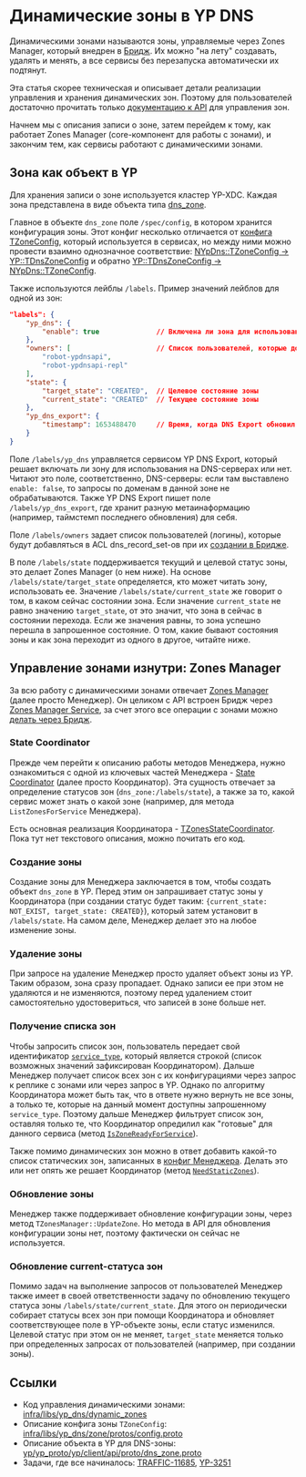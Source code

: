 # Динамические зоны в YP DNS

Динамическими зонами называются зоны, управляемые через Zones Manager, который внедрен в [Бридж](../yp_dns_api/api.md).
Их можно "на лету" создавать, удалять и менять, а все сервисы без перезапуска автоматически их подтянут.

Эта статья скорее техническая и описывает детали реализации управления и хранения динамических зон.
Поэтому для пользователей достаточно прочитать только [документацию к API](../yp_dns_api/api.md#list-zones) для управления зон.

Начнем мы с описания записи о зоне, затем перейдем к тому, как работает Zones Manager (core-компонент для работы с зонами), и закончим тем, как сервисы работают с динамическими зонами.

## Зона как объект в YP

Для хранения записи о зоне используется кластер YP-XDC.
Каждая зона представлена в виде объекта типа [dns_zone](https://a.yandex-team.ru/arcadia/yp/yp_proto/yp/client/api/proto/dns_zone.proto).

Главное в объекте `dns_zone` поле `/spec/config`, в котором хранится конфигурация зоны.
Этот конфиг несколько отличается от [конфига TZoneConfig](../yp_dns_api/api.md#zone-config), который используется в сервисах,
но между ними можно провести взаимно однозначное соответствие:
[NYpDns::TZoneConfig -> YP::TDnsZoneConfig](https://a.yandex-team.ru/arcadia/infra/libs/yp_dns/zone/zone.cpp?rev=r9516735#L222) и обратно [YP::TDnsZoneConfig -> NYpDns::TZoneConfig](https://a.yandex-team.ru/arcadia/infra/libs/yp_dns/zone/zone.cpp?rev=r9516735#L16).

Также используются лейблы `/labels`. Пример значений лейблов для одной из зон:

```json
"labels": {
    "yp_dns": {
        "enable": true              // Включена ли зона для использования на DNS-сервере (Unbound)
    },
    "owners": [                     // Список пользователей, которые добавляются в овнеры dns_record_set-ов
        "robot-ypdnsapi",
        "robot-ypdnsapi-repl"
    ],
    "state": {
        "target_state": "CREATED",  // Целевое состояние зоны
        "current_state": "CREATED"  // Текущее состояние зоны
    },
    "yp_dns_export": {
        "timestamp": 1653488470     // Время, когда DNS Export обновил /labels/yp_dns/enable
    }
}
```

Поле `/labels/yp_dns` управляется сервисом YP DNS Export, который решает включать ли зону для использования на DNS-серверах или нет.
Читают это поле, соответственно, DNS-серверы: если там выставлено `enable: false`, то запросы по доменам в данной зоне не обрабатываются.
Также YP DNS Export пишет поле `/labels/yp_dns_export`, где хранит разную метаинаформацию (например, таймстемп последнего обновления) для себя.

Поле `/labels/owners` задает список пользователей (логины), которые будут добавляться в ACL dns_record_set-ов при их [создании в Бридже](../yp_dns_api/api.md#update-records).

В поле `/labels/state` поддерживается текущий и целевой статус зоны, это делает Zones Manager (о нем ниже).
На основе `/labels/state/target_state` определяется, кто может читать зону, использовать ее.
Значение `/labels/state/current_state` же говорит о том, в каком сейчас состоянии зона.
Если значение `current_state` не равно значению `target_state`, от это значит, что зона в сейчас в состоянии перехода.
Если же значения равны, то зона успешно перешла в запрошенное состояние.
О том, какие бывают состояния зоны и как зона переходит из одного в другое, читайте ниже.

## Управление зонами изнутри: Zones Manager

За всю работу с динамическими зонами отвечает [Zones Manager](https://a.yandex-team.ru/arcadia/infra/libs/yp_dns/dynamic_zones/zones_manager.h) (далее просто Менеджер).
Он целиком с API встроен Бридж через [Zones Manager Service](https://a.yandex-team.ru/arcadia/infra/libs/yp_dns/dynamic_zones/zones_manager_service),
за счет этого все операции с зонами можно [делать через Бридж](../yp_dns_api/api.md#list-zones).

### State Coordinator

Прежде чем перейти к описанию работы методов Менеджера, нужно ознакомиться с одной из ключевых частей Менеджера - [State Coordinator](https://a.yandex-team.ru/arc/trunk/arcadia/infra/libs/yp_dns/dynamic_zones/zones_state_coordinator.h) (далее просто Координатор).
Эта сущность отвечает за определение статусов зон (`dns_zone:/labels/state`), а также за то, какой сервис может знать о какой зоне (например, для метода `ListZonesForService` Менеджера).

Есть основная реализация Координатора - [TZonesStateCoordinator](https://a.yandex-team.ru/arc/trunk/arcadia/infra/libs/yp_dns/dynamic_zones/zones_state_coordinator.h?rev=r9460342#L104). Пока тут нет текстового описания, можно почитать его код.

### Создание зоны

Создание зоны для Менеджера заключается в том, чтобы создать объект `dns_zone` в YP.
Перед этим он запрашивает статус зоны у Координатора (при создании статус будет таким: `{current_state: NOT_EXIST, target_state: CREATED}`), который затем установит в `/labels/state`.
На самом деле, Менеджер делает это на любое изменение зоны.

### Удаление зоны

При запросе на удаление Менеджер просто удаляет объект зоны из YP.
Таким образом, зона сразу пропадает.
Однако записи ее при этом не удаляются и не изменяются, поэтому перед удалением стоит самостоятельно удостовериться, что записей в зоне больше нет.

### Получение списка зон

Чтобы запросить список зон, пользователь передает свой идентификатор [`service_type`](https://a.yandex-team.ru/arc/trunk/arcadia/infra/libs/yp_dns/dynamic_zones/zones_manager_service/api/api.proto?rev=r9460342#L9), который является строкой (список возможных значений зафиксирован Координатором).
Дальше Менеджер получает список всех зон с их конфигурациями через запрос к реплике с зонами или через запрос в YP.
Однако по алгоритму Координатора может быть так, что в ответе нужно вернуть не все зоны, а только те, которые на данный момент доступны запрошенному `service_type`.
Поэтому дальше Менеджер фильтрует список зон, оставляя только те, что Координатор опредилил как "готовые" для данного сервиса (метод [`IsZoneReadyForService`](https://a.yandex-team.ru/arc/trunk/arcadia/infra/libs/yp_dns/dynamic_zones/zones_state_coordinator.h?rev=r9549488#L54)).

Также помимо динамических зон можно в ответ добавить какой-то список статических зон, записанных в [конфиг Менеджера](https://a.yandex-team.ru/arc/trunk/arcadia/infra/libs/yp_dns/dynamic_zones/protos/configs/zones_manager.proto?rev=r9116163#L33).
Делать это или нет опять же решает Координатор (метод [`NeedStaticZones`](https://a.yandex-team.ru/arc/trunk/arcadia/infra/libs/yp_dns/dynamic_zones/zones_state_coordinator.h?rev=r9549488#L56)).

### Обновление зоны

Менеджер также поддерживает обновление конфигурации зоны, через метод `TZonesManager::UpdateZone`.
Но метода в API для обновления конфигурации зоны нет, поэтому фактически он сейчас не используется.

### Обновление current-статуса зон

Помимо задач на выполнение запросов от пользователей Менеджер также имеет в своей ответственности задачу по обновлению текущего статуса зоны `/labels/state/current_state`.
Для этого он периодически собирает статусы всех зон при помощи Координатора и обновляет соответствующее поле в YP-объекте зоны, если статус изменился.
Целевой статус при этом он не меняет, `target_state` меняется только при определенных запросах от пользователей (например, при создании зоны).

## Ссылки

- Код управления динамическими зонами: [infra/libs/yp_dns/dynamic_zones](https://a.yandex-team.ru/arcadia/infra/libs/yp_dns/dynamic_zones)
- Описание конфига зоны `TZoneConfig`: [infra/libs/yp_dns/zone/protos/config.proto](https://a.yandex-team.ru/arcadia/infra/libs/yp_dns/zone/protos/config.proto)
- Описание объекта в YP для DNS-зоны: [yp/yp_proto/yp/client/api/proto/dns_zone.proto](https://a.yandex-team.ru/arcadia/yp/yp_proto/yp/client/api/proto/dns_zone.proto)
- Задачи, где все начиналось: [TRAFFIC-11685](https://st.yandex-team.ru/TRAFFIC-11685), [YP-3251](https://st.yandex-team.ru/YP-3251)
